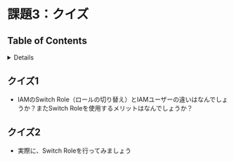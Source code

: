 # 課題3：クイズ

## Table of Contents
<!-- START doctoc generated TOC please keep comment here to allow auto update -->
<!-- DON'T EDIT THIS SECTION, INSTEAD RE-RUN doctoc TO UPDATE -->
<details>
<summary>Details</summary>

- [クイズ1](#%E3%82%AF%E3%82%A4%E3%82%BA1)
- [クイズ2](#%E3%82%AF%E3%82%A4%E3%82%BA2)

</details>
<!-- END doctoc generated TOC please keep comment here to allow auto update -->

## クイズ1

- IAMのSwitch Role（ロールの切り替え）とIAMユーザーの違いはなんでしょうか？またSwitch Roleを使用するメリットはなんでしょうか？

## クイズ2

- 実際に、Switch Roleを行ってみましょう